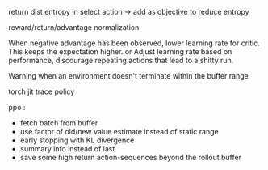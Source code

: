 
return dist entropy in select action -> add as objective to reduce entropy

reward/return/advantage normalization

When negative advantage has been observed, lower learning rate for critic. This keeps the expectation higher.
or
Adjust learning rate based on performance, discourage repeating actions that lead to a shitty run.

Warning when an environment doesn't terminate within the buffer range 

torch jit trace policy

ppo :
* fetch batch from buffer 
* use factor of old/new value estimate instead of static range
* early stopping with KL divergence
* summary info instead of last 
* save some high return action-sequences beyond the rollout buffer
